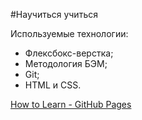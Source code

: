 #Научиться учиться

Используемые технологии:
- Флексбокс-верстка;
- Методология БЭМ;
- Git;
- HTML и CSS.

[How to Learn - GitHub Pages](https://Otteliya2035.github.io/how-to-learn)
